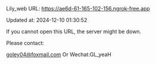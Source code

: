 Lily_web URL: https://ae6d-61-165-102-156.ngrok-free.app

Updated at: 2024-12-10 01:30:52

If you cannot open this URL, the server might be down.

Please contact: 

goley04@foxmail.com Or Wechat:GL_yeaH